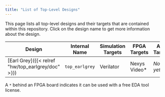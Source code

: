 ```yaml
---
title: "List of Top-Level Designs"
---
```


This page lists all top-level designs and their targets that are contained within this repository.
Click on the design name to get more information about the design.

| Design | Internal Name | Simulation Targets | FPGA Targets | ASIC Targets | Description |
|--------|---------------|--------------------|--------------|--------------|-------------|
| [Earl Grey]({{< relref "hw/top_earlgrey/doc" >}}) | `top_earlgrey` | Verilator | Nexys Video\* | *None yet.* | 0.1 release |

A `*` behind an FPGA board indicates it can be used with a free EDA tool license.
